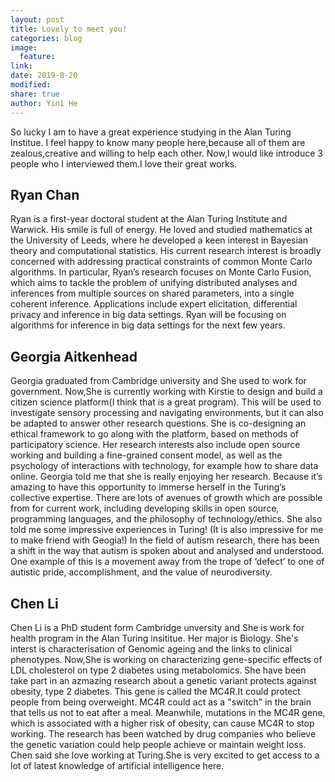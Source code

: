 ```yaml
---
layout: post
title: Lovely to meet you!
categories: blog
image:
  feature:
link:
date: 2019-8-20
modified:
share: true
author: Yini He
---
```


So lucky I am to have a great experience studying in the Alan Turing Institue.
I feel happy to know many people here,because all of them are zealous,creative and willing to help each other.
Now,I would like introduce 3 people who I interviewed them.I love their great works.

## Ryan Chan

Ryan is a first-year doctoral student at the Alan Turing Institute and Warwick. 
His smile is full of energy. 
He loved and studied mathematics at the University of Leeds, where he developed a keen interest in Bayesian theory and computational statistics. 
His current research interest is broadly concerned with addressing practical constraints of common Monte Carlo algorithms. 
In particular, Ryan’s research focuses on Monte Carlo Fusion, which aims to tackle the problem of unifying distributed analyses and inferences from multiple sources on shared parameters, into a single coherent inference. 
Applications include expert elicitation, differential privacy and inference in big data settings. 
Ryan will be focusing on algorithms for inference in big data settings for the next few years.

## Georgia Aitkenhead

Georgia graduated from Cambridge university and She used to work for government.
Now,She is currently working with Kirstie to design and build a citizen science platform(I think that is a great program). 
This will be used to investigate sensory processing and navigating environments, but it can also be adapted to answer other research questions. 
She is co-designing an ethical framework to go along with the platform, based on methods of participatory science. 
Her research interests also include open source working and building a fine-grained consent model, as well as the psychology of interactions with technology, for example how to share data online.
Georgia told me that she is really enjoying her research.
Because it’s amazing to have this opportunity to immerse herself in the Turing’s collective expertise. 
There are lots of avenues of growth which are possible from for current work, including developing skills in open source, programming languages, and the philosophy of technology/ethics. 
She also told me some impressive experiences in Turing! (It is also impressive for me to make friend with Geogia!)
In the field of autism research, there has been a shift in the way that autism is spoken about and analysed and understood. 
One example of this is a movement away from the trope of ‘defect’ to one of autistic pride, accomplishment, and the value of neurodiversity. 

## Chen Li

Chen Li is a PhD student form Cambridge unversity and She is work for health program in the Alan Turing insititue.
Her major is Biology.
She's interst is characterisation of Genomic ageing and the links to clinical phenotypes.
Now,She is working on characterizing gene-specific effects of LDL cholesterol on type 2 diabetes using metabolomics.
She have been take part in an azmazing research about a genetic variant protects against obesity, type 2 diabetes.
This gene is called the MC4R.It could protect people from being overweight.
MC4R could act as a "switch" in the brain that tells us not to eat after a meal.
Meanwhile, mutations in the MC4R gene, which is associated with a higher risk of obesity, can cause MC4R to stop working.
The research has been watched by drug companies who believe the genetic variation could help people achieve or maintain weight loss.
Chen said she love working at Turing.She is very excited to get access to a lot of latest knowledge of artificial intelligence here.

